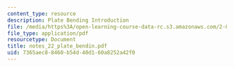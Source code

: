 ```yaml
---
content_type: resource
description: Plate Bending Introduction
file: /media/https%3A/open-learning-course-data-rc.s3.amazonaws.com/2-082-ship-structural-analysis-design-13-122-spring-2003/7365aec88460b54d40d160a8252a42f0_notes_22_plate_bendin.pdf
file_type: application/pdf
resourcetype: Document
title: notes_22_plate_bendin.pdf
uid: 7365aec8-8460-b54d-40d1-60a8252a42f0
---
```

